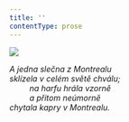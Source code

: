 ```yaml
---
title: ''
contentType: prose
---
```


<section>

![](../Images/048.jpg)

_A jedna slečna z Montrealu  
sklízela v celém světě chválu;  
         na harfu hrála vzorně  
         a přitom neúmorně  
chytala kapry v Montrealu._

</section>
